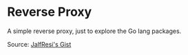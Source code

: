 # Reverse Proxy

A simple reverse proxy, just to explore the Go lang packages.

Source: [JalfResi's Gist](https://gist.github.com/JalfResi/6287706)
